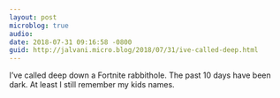 ```yaml
---
layout: post
microblog: true
audio: 
date: 2018-07-31 09:16:58 -0800
guid: http://jalvani.micro.blog/2018/07/31/ive-called-deep.html
---
```

I’ve called deep down a Fortnite rabbithole. The past 10 days have been dark. At least I still remember my kids names.
